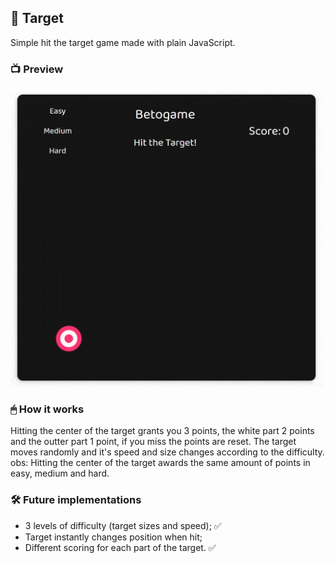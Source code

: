 ## 🎯 Target

Simple hit the target game made with plain JavaScript.

### 📺 Preview

<img src="target-gif.gif" width="500px">

### 🖱 How it works

Hitting the center of the target grants you 3 points, the white part 2 points and the outter part 1 point, if you miss the points are reset. The target moves randomly and it's speed and size changes according to the difficulty.
obs: Hitting the center of the target awards the same amount of points in easy, medium and hard.

### 🛠️ Future implementations

- 3 levels of difficulty (target sizes and speed); ✅
- Target instantly changes position when hit;
- Different scoring for each part of the target. ✅
